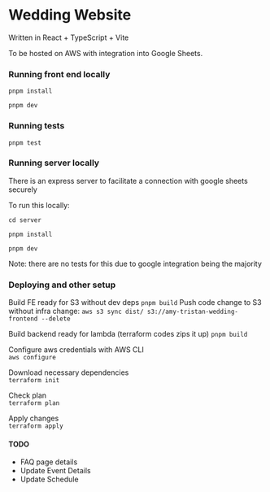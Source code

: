 # Wedding Website

Written in React + TypeScript + Vite

To be hosted on AWS with integration into Google Sheets.

### Running front end locally

`pnpm install`

`pnpm dev`

### Running tests

`pnpm test`

### Running server locally

There is an express server to facilitate a connection with google sheets securely

To run this locally:

`cd server`

`pnpm install`

`pnpm dev`

Note: there are no tests for this due to google integration being the majority

### Deploying and other setup

Build FE ready for S3 without dev deps
`pnpm build` 
Push code change to S3 without infra change:
`aws s3 sync dist/ s3://amy-tristan-wedding-frontend --delete`


Build backend ready for lambda (terraform codes zips it up)
`pnpm build`

Configure aws credentials with AWS CLI  
`aws configure`

Download necessary dependencies  
`terraform init`

Check plan  
`terraform plan`

Apply changes  
`terraform apply`

#### TODO

- FAQ page details
- Update Event Details
- Update Schedule
